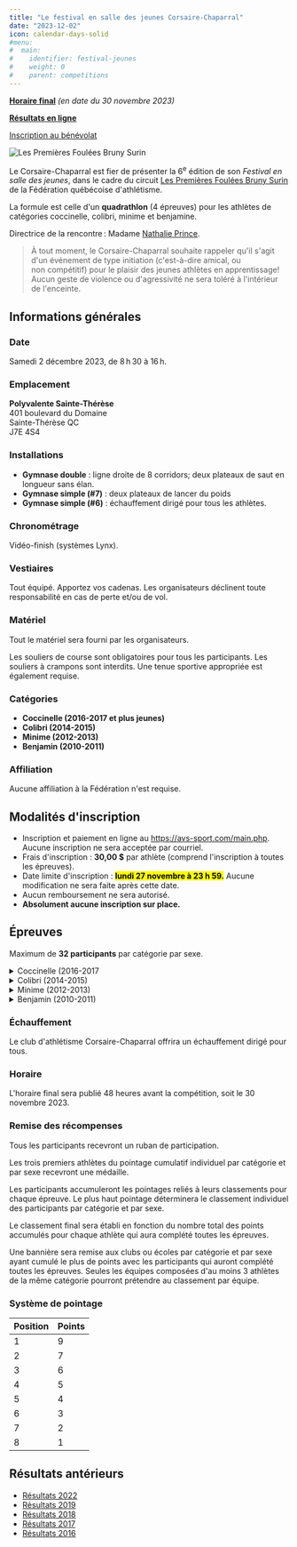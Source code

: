 ```yaml
---
title: "Le festival en salle des jeunes Corsaire-Chaparral"
date: "2023-12-02"
icon: calendar-days-solid
#menu:
#  main:
#    identifier: festival-jeunes
#    weight: 0
#    parent: competitions
---
```


[**Horaire final**](https://assets.corsaire-chaparral.org/competitions/2023/festival-en-salle-jeunes-coch-2023.horaire-final.pdf) _(en date du 30 novembre 2023)_

[**Résultats en ligne**](https://avs-sport.com/comp_main.php?comp=789&)

[Inscription au bénévolat](https://docs.google.com/forms/d/e/1FAIpQLSc1lYMxPhPXn--PCtzyVKlWmAsWtfbLnQIDIg4Z3fpCFtTgkg/viewform)

![Les Premières Foulées Bruny Surin](/img/logo-premieres-foulees-bruny-surin.jpg)

Le Corsaire-Chaparral est fier de présenter la 6<sup>e</sup> édition de son *Festival en salle des jeunes*, dans le cadre du circuit [Les Premières Foulées Bruny Surin](https://www.athletisme-quebec.ca/athlete/jeunesse-initiation/) de la Fédération québécoise d'athlétisme.

La formule est celle d'un **quadrathlon** (4 épreuves) pour les athlètes de catégories coccinelle, colibri, minime et benjamine.

Directrice de la rencontre : Madame [Nathalie Prince](mailto:nathalie.prince1@videotron.ca).

> À tout moment, le Corsaire-Chaparral souhaite rappeler qu'il s'agit d'un événement de type initiation (c'est-à-dire amical, ou non&nbsp;compétitif) pour le plaisir des jeunes athlètes en apprentissage! Aucun geste de violence ou d'agressivité ne sera toléré à l'intérieur de l'enceinte.

## Informations générales

### Date

Samedi 2 décembre 2023, de 8 h 30 à 16 h.

### Emplacement

**Polyvalente Sainte-Thérèse**  
401 boulevard du Domaine  
Sainte-Thérèse QC  
J7E 4S4

### Installations

- **Gymnase double** : ligne droite de 8 corridors; deux plateaux de saut en longueur sans élan.
- **Gymnase simple (#7)** : deux plateaux de lancer du poids
- **Gymnase simple (#6)** : échauffement dirigé pour tous les athlètes.

### Chronométrage

Vidéo-finish (systèmes Lynx).

### Vestiaires

Tout équipé. Apportez vos cadenas. Les organisateurs déclinent toute responsabilité en cas de perte et/ou de vol.

### Matériel

Tout le matériel sera fourni par les organisateurs.

Les souliers de course sont obligatoires pour tous les participants. Les souliers à crampons sont interdits. Une tenue sportive appropriée est également requise.

### Catégories

- **Coccinelle (2016-2017 et plus jeunes)**
- **Colibri (2014-2015)**
- **Minime (2012-2013)**
- **Benjamin (2010-2011)**

### Affiliation

Aucune affiliation à la Fédération n'est requise.

## Modalités d'inscription

- Inscription et paiement en ligne au <https://avs-sport.com/main.php>. Aucune inscription ne sera acceptée par courriel.
- Frais d'inscription : **30,00 \$** par athlète (comprend l'inscription à toutes les épreuves).
- Date limite d'inscription : <mark>**lundi 27 novembre à 23 h 59.**</mark> Aucune modification ne sera faite après cette date.
- Aucun remboursement ne sera autorisé.
- **Absolument aucune inscription sur place.**

## Épreuves

Maximum de **32 participants** par catégorie par sexe.


<details>
<summary>Coccinelle (2016-2017</summary>

Les coccinelles suivront le même horaire que celui des colibris, mais il y aura un classement séparé (médailles et bannières) pour cette catégorie.

</details>

<details>
<summary>Colibri (2014-2015)</summary>

-   **Lancer du poids (1 kg) :** 3 essais, finale directe.
-   **25 mètres haies (3 haies à 18 po 10 m-6 m-6 m) :** les 8 meilleurs temps se classent pour la finale immédiatement après les séries de qualification.
-   **25 mètres :** les 8 meilleurs temps se classent pour la finale immédiatement après les séries de qualification.
-   **Saut en longueur sans élan** : 3 essais, finale directe.

</details>

<details>
<summary>Minime (2012-2013)</summary>

-   **Lancer du poids (2 kg) :** 3 essais, finale directe.
-   **25 mètres haies (3 haies @ 24 po 10 m-6 m-6 m) :** les 8 meilleurs temps se classent pour la finale immédiatement après les séries de qualification.
-   **25 mètres :** les 8 meilleurs temps se classent pour la finale immédiatement après les séries de qualification.
-   Saut en longueur sans élan : 3 essais, finale directe.

</details>

<details>
<summary>Benjamin (2010-2011)</summary>

-   **Lancer du poids (2 kg filles / 3 kg garçons) :** 3 essais, finale directe.
-   **25 mètres haies (3 haies @ 27 po 10 m-6 m-6 m) :** les 8 meilleurs temps se classent pour la finale immédiatement après les séries de qualification.
-   **25 mètres :** les 8 meilleurs temps se classent pour la finale immédiatement après les séries de qualification.
-   Saut en longueur sans élan : 3 essais, finale directe.

</details>

### Échauffement

Le club d'athlétisme Corsaire-Chaparral offrira un échauffement dirigé pour tous.

### Horaire

L'horaire final sera publié 48 heures avant la compétition, soit le 30 novembre 2023.

### Remise des récompenses

Tous les participants recevront un ruban de participation.

Les trois premiers athlètes du pointage cumulatif individuel par catégorie et par sexe recevront une médaille.

Les participants accumuleront les pointages reliés à leurs classements pour chaque épreuve. Le plus haut pointage déterminera le classement individuel des participants par catégorie et par sexe.

Le classement final sera établi en fonction du nombre total des points accumulés pour chaque athlète qui aura complété toutes les épreuves.

Une bannière sera remise aux clubs ou écoles par catégorie et par sexe ayant cumulé le plus de points avec les participants qui auront complété toutes les épreuves. Seules les équipes composées d'au moins 3 athlètes de la même catégorie pourront prétendre au classement par équipe.

### Système de pointage

| Position | Points |
|----------|--------|
| 1        | 9      |
| 2        | 7      |
| 3        | 6      |
| 4        | 5      |
| 5        | 4      |
| 6        | 3      |
| 7        | 2      |
| 8        | 1      |


## Résultats antérieurs

- [Résultats 2022](/resultats/2022/festival-des-jeunes/)
- [Résultats 2019](https://assets.corsaire-chaparral.org/competitions/2019/resultats-festival-jeunes-coch-2019.pdf)
- [Résultats 2018](https://avs-sport.com/comp_main.php?comp=331)
- [Résultats 2017](/resultats/2017/festival-en-salle-pour-jeunes/)
- [Résultats 2016](https://assets.corsaire-chaparral.org/competitions/2016/resultats-festival-en-salle-coch-2016.pdf)
